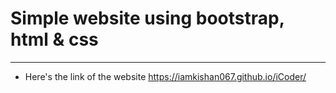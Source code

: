  # Simple website using bootstrap, html & css

---


* Here's the link of the  website                         https://iamkishan067.github.io/iCoder/
